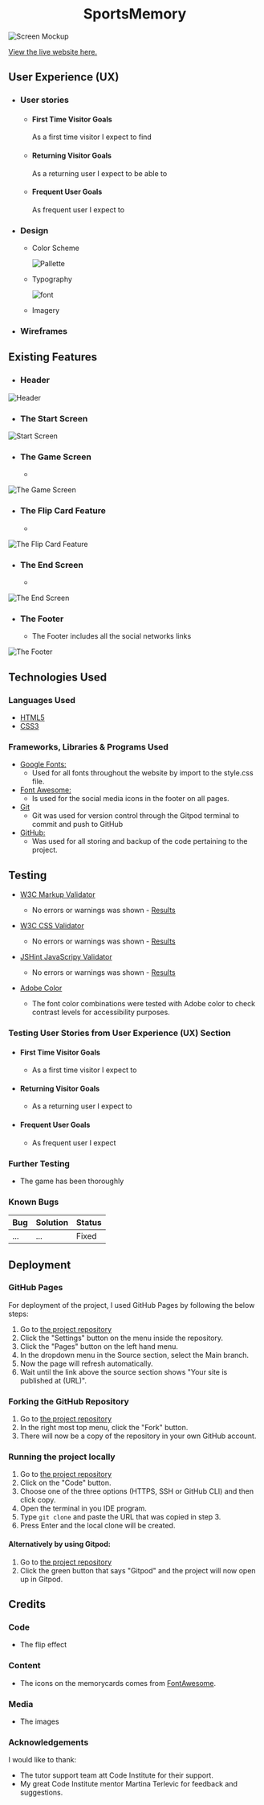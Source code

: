 <h1 align="center">SportsMemory</h1>

![Screen Mockup](assets/images/screenmockups.png)


[View the live website here.](https://erikhgm.github.io/SportsMemory-Game/)

## User Experience (UX)

-   ### User stories

    -   #### First Time Visitor Goals
        As a first time visitor I expect to find 

      
    -   #### Returning Visitor Goals
        As a returning user I expect to be able to 

        

    -   #### Frequent User Goals
        As frequent user I expect to  

        

-   ### Design
    - Color Scheme  
    

      ![Pallette](assets/images/.png)

    - Typography  
   


        ![font](assets/images/.png)


    - Imagery  
       

-  ### Wireframes 


## Existing Features


- ### Header

![Header](assets/images/.png)

- ### The Start Screen 

![Start Screen](assets/images/start_screen.png)

- ### The Game Screen
    - 

![The Game Screen](assets/images/game_screen.png)

- ### The Flip Card Feature
    - 

![The Flip Card Feature](assets/images/flip_effect.png)
- ### The End Screen
    - 

![The End Screen](assets/images/finish_screen.png)

- ### The Footer
    - The Footer includes all the social networks links

![The Footer](assets/images/.png)


## Technologies Used

### Languages Used
 - [HTML5](https://en.wikipedia.org/wiki/HTML5)
 - [CSS3](https://en.wikipedia.org/wiki/Cascading_Style_Sheets)


### Frameworks, Libraries & Programs Used
 - [Google Fonts:](https://fonts.google.com/)
    - Used for all fonts throughout the website by import to the style.css file.
 - [Font Awesome:](https://fontawesome.com/)
    - Is used for the social media icons in the footer on all pages. 
 - [Git](https://git-scm.com/)
    - Git was used for version control through the Gitpod terminal to commit and push to GitHub
 - [GitHub:](https://github.com/)
     - Was used for all storing and backup of the code pertaining to the project. 

## Testing
-   [W3C Markup Validator](https://jigsaw.w3.org/css-validator/#validate_by_input) 
    - No errors or warnings was shown - [Results]()

-   [W3C CSS Validator](https://jigsaw.w3.org/css-validator/#validate_by_input) 
    - No errors or warnings was shown - [Results]()

-   [JSHint JavaScripy Validator](https://jshint.com/) 
    - No errors or warnings was shown - [Results]()

- [Adobe Color](https://color.adobe.com/create/color-contrast-analyzer)
    - The font color combinations were tested with Adobe color to check contrast levels for accessibility purposes.


### Testing User Stories from User Experience (UX) Section

-   #### First Time Visitor Goals
    -   As a first time visitor I expect to 




-   #### Returning Visitor Goals
    - As a returning user I expect to

    

-   #### Frequent User Goals
    - As frequent user I expect



### Further Testing
-   The game has been thoroughly 


### Known Bugs
|Bug | Solution | Status |
|----|:---------|:-------|
|  ... |  ...    | Fixed |





## Deployment

### GitHub Pages
For deployment of the project, I used GitHub Pages by following the below steps:

1. Go to [the project repository](https://github.com/ErikHgm/SportsMemory-Game)
2. Click the "Settings" button on the menu inside the repository.
3. Click the "Pages" button on the left hand menu.
4. In the dropdown menu in the Source section, select the Main branch.
5. Now the page will refresh automatically.
6. Wait until the link above the source section shows "Your site is published at (URL)". 


### Forking the GitHub Repository
1. Go to [the project repository](https://github.com/ErikHgm/SportsMemory-Game)
2. In the right most top menu, click the "Fork" button.
3. There will now be a copy of the repository in your own GitHub account.


### Running the project locally
1. Go to [the project repository](https://github.com/ErikHgm/SportsMemory-Game)
2. Click on the "Code" button.
3. Choose one of the three options (HTTPS, SSH or GitHub CLI) and then click copy.
4. Open the terminal in you IDE program. 
5. Type `git clone` and paste the URL that was copied in step 3.
6. Press Enter and the local clone will be created. 

#### Alternatively by using Gitpod:
1. Go to [the project repository](https://github.com/ErikHgm/SportsMemory-Game)
2. Click the green button that says "Gitpod" and the project will now open up in Gitpod.

## Credits

### Code
- The flip effect 

### Content
- The icons on the memorycards comes from  [FontAwesome](https://fontawesome.com/). 

### Media
- The images 

### Acknowledgements
I would like to thank: 
- The tutor support team att Code Institute for their support.
- My great Code Institute mentor Martina Terlevic for feedback and suggestions.


